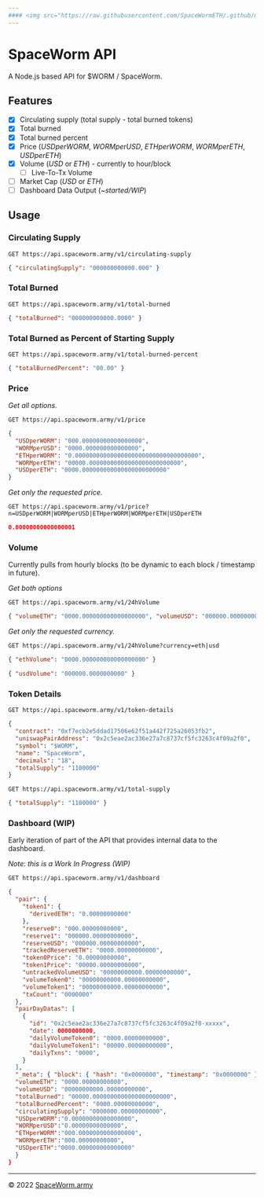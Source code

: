 ```yaml
---
#### <img src="https://raw.githubusercontent.com/SpaceWormETH/.github/main/profile/SpaceWormJim-icon.png" width="12" height="12" /> [SpaceWorm](https://github.com/SpaceWormETH) | [```API```](https://github.com/SpaceWormETH/SpaceWorm-API) | [Contract](https://github.com/SpaceWormETH/SpaceWorm-contract)
---
```


# SpaceWorm API

A Node.js based API for $WORM / SpaceWorm.

## Features

- [x] Circulating supply (total supply - total burned tokens)
- [x] Total burned
- [x] Total burned percent
- [x] Price (_USDperWORM_, _WORMperUSD_, _ETHperWORM_, _WORMperETH_, _USDperETH_)
- [x] Volume (_USD_ or _ETH_) - currently to hour/block
  - [ ] Live-To-Tx Volume
- [ ] Market Cap (_USD_ or _ETH_)
- [ ] Dashboard Data Output (_~started/WIP_)

## Usage

### Circulating Supply

```
GET https://api.spaceworm.army/v1/circulating-supply
```

```json
{ "circulatingSupply": "000000000000.000" }
```

### Total Burned

```
GET https://api.spaceworm.army/v1/total-burned
```

```json
{ "totalBurned": "000000000000.0000" }
```

### Total Burned as Percent of Starting Supply

```
GET https://api.spaceworm.army/v1/total-burned-percent
```

```json
{ "totalBurnedPercent": "00.00" }
```

### Price

_Get all options._

```
GET https://api.spaceworm.army/v1/price
```

```json
{
  "USDperWORM": "000.00000000000000000",
  "WORMperUSD": "0000.000000000000000",
  "ETHperWORM": "0.00000000000000000000000000000000000",
  "WORMperETH": "00000.00000000000000000000000000",
  "USDperETH": "0000.000000000000000000000000"
}
```

_Get only the requested price._

```
GET https://api.spaceworm.army/v1/price?n=USDperWORM|WORMperUSD|ETHperWORM|WORMperETH|USDperETH
```

```json
0.00000000000000001
```

<!-- ```json
{ "currency": "USDperWORM", "price": "0.000000000000000000" }
```

```json
{ "currency": "WORMperUSD", "price": "0.000000000000000000" }
```

```json
{ "currency": "ETHperWORM", "price": "0.000000000000000000" }
```

```json
{ "currency": "WORMperETH", "price": "0.000000000000000000" }
```

```json
{ "currency": "USDperETH", "price": "0.000000000000000000" }
``` -->

### Volume

Currently pulls from hourly blocks (to be dynamic to each block / timestamp in future).

_Get both options_

```
GET https://api.spaceworm.army/v1/24hVolume
```

```json
{ "volumeETH": "0000.000000000000000000", "volumeUSD": "000000.0000000000" }
```

_Get only the requested currency._

```
GET https://api.spaceworm.army/v1/24hVolume?currency=eth|usd
```

```json
{ "ethVolume": "0000.000000000000000000" }
```

```json
{ "usdVolume": "000000.0000000000" }
```

### Token Details

```
GET https://api.spaceworm.army/v1/token-details
```

```json
{
  "contract": "0xf7ecb2e5ddad17506e62f51a442f725a26053fb2",
  "uniswapPairAddress": "0x2c5eae2ac336e27a7c8737cf5fc3263c4f09a2f0",
  "symbol": "$WORM",
  "name": "SpaceWorm",
  "decimals": "18",
  "totalSupply": "1100000"
}
```

```
GET https://api.spaceworm.army/v1/total-supply
```

```json
{ "totalSupply": "1100000" }
```

### Dashboard (WIP)

Early iteration of part of the API that provides internal data to the dashboard.

_Note: this is a Work In Progress (WIP)_

```
GET https://api.spaceworm.army/v1/dashboard
```

```json
{
  "pair": {
    "token1": {
      "derivedETH": "0.00000000000"
    },
    "reserve0": "000.00000000000",
    "reserve1": "000000.00000000000",
    "reserveUSD": "000000.00000000000",
    "trackedReserveETH": "0000.00000000000",
    "token0Price": "0.00000000000",
    "token1Price": "00000.00000000000",
    "untrackedVolumeUSD": "00000000000.00000000000",
    "volumeToken0": "00000000000.00000000000",
    "volumeToken1": "00000000000.00000000000",
    "txCount": "0000000"
  },
  "pairDayDatas": [
    {
      "id": "0x2c5eae2ac336e27a7c8737cf5fc3263c4f09a2f0-xxxxx",
      "date": 0000000000,
      "dailyVolumeToken0": "0000.00000000000",
      "dailyVolumeToken1": "00000.00000000000",
      "dailyTxns": "0000",
    }
  ],
  "_meta": { "block": { "hash": "0x0000000", "timestamp": "0x0000000" } },
  "volumeETH": "0000.00000000000",
  "volumeUSD": "00000000000.00000000000",
  "totalBurned": "00000.0000000000000000000000",
  "totalBurnedPercent": "0000.00000000000",
  "circulatingSupply": "0000000.00000000000",
  "USDperWORM":"0.00000000000000000",
  "WORMperUSD":"0.00000000000000",
  "ETHperWORM":"000.0000000000000000",
  "WORMperETH":"000.00000000000",
  "USDperETH":"0000.000000000000000"
  }
}
```

---

© 2022 [SpaceWorm.army](https://SpaceWorm.army)
